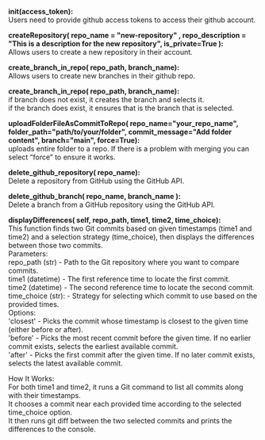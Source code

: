 **__init__(access_token):**  
Users need to provide github access tokens to access their github account.  

**createRepository( repo_name = "new-repository" , repo_description = "This is a description for the new repository", is_private=True ):**  
Allows users to create a new repository in their account.  

**create_branch_in_repo( repo_path, branch_name):**  
Allows users to create new branches in their github repo.  

**create_branch_in_repo( repo_path, branch_name):**  
if branch does not exist, it creates the branch and selects it.  
if the branch does exist, it ensures that is the branch that is selected.  

**uploadFolderFileAsCommitToRepo( repo_name="your_repo_name", folder_path="path/to/your/folder", commit_message="Add folder content", branch="main", force=True):**  
uploads entire folder to a repo. If there is a problem with merging you can select “force” to ensure it works.  

**delete_github_repository( repo_name):**  
Delete a repository from GitHub using the GitHub API.  

**delete_github_branch( repo_name, branch_name ):**  
Delete a branch from a GitHub repository using the GitHub API.  

**displayDifferences( self, repo_path, time1, time2, time_choice):**  
This function finds two Git commits based on given timestamps (time1 and time2) and a selection strategy (time_choice), then displays the differences between those two commits.  
Parameters:  
repo_path (str) - Path to the Git repository where you want to compare commits.  
time1 (datetime) - The first reference time to locate the first commit.  
time2 (datetime) - The second reference time to locate the second commit.  
time_choice (str): - Strategy for selecting which commit to use based on the provided times.  
Options:  
'closest' - Picks the commit whose timestamp is closest to the given time (either before or after).  
'before' - Picks the most recent commit before the given time. If no earlier commit exists, selects the earliest available commit.  
'after' - Picks the first commit after the given time. If no later commit exists, selects the latest available commit.  

How It Works:  
For both time1 and time2, it runs a Git command to list all commits along with their timestamps.  
It chooses a commit near each provided time according to the selected time_choice option.  
It then runs git diff between the two selected commits and prints the differences to the console.